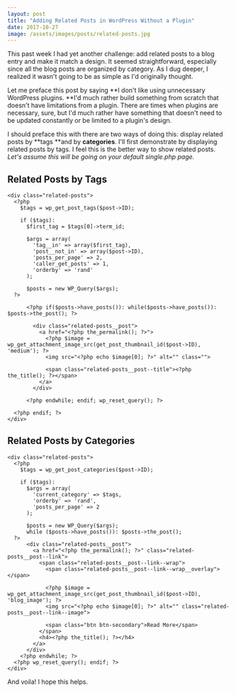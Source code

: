 ```yaml
---
layout: post
title: "Adding Related Posts in WordPress Without a Plugin"
date: 2017-10-27
image: /assets/images/posts/related-posts.jpg
---
```

This past week I had yet another challenge: add related posts to a blog entry and make it match a design. It seemed straightforward, especially since all the blog posts are organized by category. As I dug deeper, I realized it wasn't going to be as simple as I'd originally thought.

Let me preface this post by saying **I don't like using unnecessary WordPress plugins. **I'd much rather build something from scratch that doesn't have limitations from a plugin. There are times when plugins are necessary, sure, but I'd much rather have something that doesn't need to be updated constantly or be limited to a plugin's design.

I should preface this with there are two ways of doing this: display related posts by **tags **and by **categories**. I'll first demonstrate by displaying related posts by tags. I feel this is the better way to show related posts. _Let's assume this will be going on your default single.php page._

## Related Posts by Tags
```
<div class="related-posts">
  <?php
    $tags = wp_get_post_tags($post->ID);

    if ($tags):
      $first_tag = $tags[0]->term_id;

      $args = array(
        'tag__in' => array($first_tag),
        'post__not_in' => array($post->ID),
        'posts_per_page' => 2,
        'caller_get_posts' => 1,
        'orderby' => 'rand'
      );

      $posts = new WP_Query($args);
  ?>

      <?php if($posts->have_posts()): while($posts->have_posts()): $posts->the_post(); ?>

        <div class="related-posts__post">
          <a href="<?php the_permalink(); ?>">
            <?php $image = wp_get_attachment_image_src(get_post_thumbnail_id($post->ID), 'medium'); ?>
            <img src="<?php echo $image[0]; ?>" alt="" class="">

            <span class="related-posts__post--title"><?php the_title(); ?></span>
          </a>
        </div>

      <?php endwhile; endif; wp_reset_query(); ?>

  <?php endif; ?>
</div>
```

## Related Posts by Categories
```
<div class="related-posts">
  <?php
    $tags = wp_get_post_categories($post->ID);

    if ($tags):
      $args = array(
        'current_category' => $tags,
        'orderby' => 'rand',
        'posts_per_page' => 2
      );

      $posts = new WP_Query($args);
      while ($posts->have_posts()): $posts->the_post();
  ?>
      <div class="related-posts__post">
        <a href="<?php the_permalink(); ?>" class="related-posts__post--link">
          <span class="related-posts__post--link--wrap">
            <span class="related-posts__post--link--wrap__overlay"></span>

            <?php $image = wp_get_attachment_image_src(get_post_thumbnail_id($post->ID), 'blog_image'); ?>
            <img src="<?php echo $image[0]; ?>" alt="" class="related-posts__post--link--image">

            <span class="btn btn-secondary">Read More</span>
          </span>
          <h4><?php the_title(); ?></h4>
        </a>
      </div>
    <?php endwhile; ?>
  <?php wp_reset_query(); endif; ?>
</div>
```

And voila! I hope this helps.